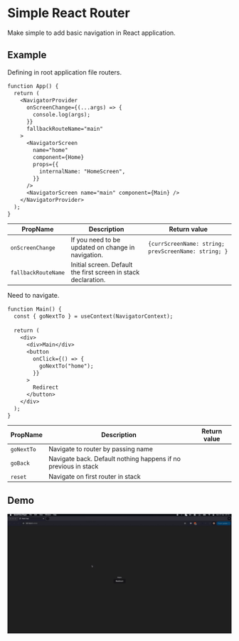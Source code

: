 # Simple React Router

Make simple to add basic navigation in React application.

## Example

Defining in root application file routers.

```tsx
function App() {
  return (
    <NavigatorProvider
      onScreenChange={(...args) => {
        console.log(args);
      }}
      fallbackRouteName="main"
    >
      <NavigatorScreen
        name="home"
        component={Home}
        props={{
          internalName: "HomeScreen",
        }}
      />
      <NavigatorScreen name="main" component={Main} />
    </NavigatorProvider>
  );
}
```

| PropName            | Description                                                    | Return value                                         |
| ------------------- | -------------------------------------------------------------- | ---------------------------------------------------- |
| `onScreenChange`    | If you need to be updated on change in navigation.             | `{currScreenName: string; prevScreenName: string; }` |
| `fallbackRouteName` | Initial screen. Default the first screen in stack declaration. |                                                      |

Need to navigate.

```tsx
function Main() {
  const { goNextTo } = useContext(NavigatorContext);

  return (
    <div>
      <div>Main</div>
      <button
        onClick={() => {
          goNextTo("home");
        }}
      >
        Redirect
      </button>
    </div>
  );
}
```

| PropName   | Description                                                    | Return value |
| ---------- | -------------------------------------------------------------- | ------------ |
| `goNextTo` | Navigate to router by passing name                             |
| `goBack`   | Navigate back. Default nothing happens if no previous in stack |
| `reset`    | Navigate on first router in stack                              |

## Demo

![Image](demo.gif)
